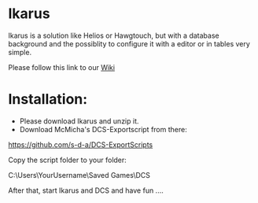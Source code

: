 # Ikarus

Ikarus is a solution like Helios or Hawgtouch, but with a database background and the possiblity to configure it with a editor or in tables very simple.

Please follow this link to our [Wiki](https://github.com/s-d-a/Ikarus/wiki)

# Installation:

- Please download Ikarus and unzip it.
- Download McMicha's DCS-Exportscript from there:

https://github.com/s-d-a/DCS-ExportScripts

Copy the script folder to your folder:

C:\Users\YourUsername\Saved Games\DCS

After that, start Ikarus and DCS and have fun ....
